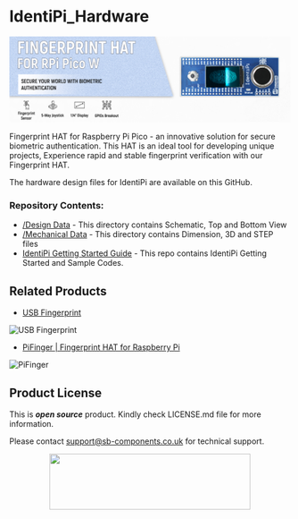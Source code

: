 # IdentiPi_Hardware

<img src="https://github.com/sbcshop/IdentiPi_Software/blob/main/images/IdentiPi_banner.jpg">

Fingerprint HAT for Raspberry Pi Pico - an innovative solution for secure biometric authentication. This HAT is an ideal tool for developing unique projects, Experience rapid and stable fingerprint verification with our Fingerprint HAT.

The hardware design files for IdentiPi are available on this GitHub.
### Repository Contents:
  - [/Design Data](https://github.com/sbcshop/IdentiPi_Hardware/tree/main/Design%20Data) - This directory contains Schematic, Top and Bottom View
  - [/Mechanical Data](https://github.com/sbcshop/IdentiPi_Hardware/tree/main/Mechanical%20Data) - This directory contains Dimension, 3D and STEP files
  - [IdentiPi Getting Started Guide](https://github.com/sbcshop/IdentiPi_Software) - This repo contains IdentiPi Getting Started and Sample Codes.

## Related Products
  * [USB Fingerprint](https://shop.sb-components.co.uk/products/usb-fingerprint?_pos=1&_sid=1a14e781e&_ss=r) 

 ![USB Fingerprint](https://shop.sb-components.co.uk/cdn/shop/products/usbfingerprintboard.png?v=1627629405&width=300)
 
 * [PiFinger | Fingerprint HAT for Raspberry Pi](https://shop.sb-components.co.uk/products/pifinger-fingerprint-hat-for-raspberry-pi?_pos=1&_sid=1b596a7b4&_ss=r)
 
 ![PiFinger](https://shop.sb-components.co.uk/cdn/shop/products/FingerprintforRaspberryPi.png?v=1615200690&width=300)
 
## Product License

This is ***open source*** product. Kindly check LICENSE.md file for more information.

Please contact support@sb-components.co.uk for technical support.
<p align="center">
  <img width="360" height="100" src="https://cdn.shopify.com/s/files/1/1217/2104/files/Logo_sb_component_3.png?v=1666086771&width=300">
</p>

